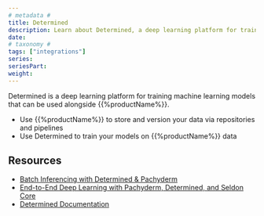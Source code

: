 ```yaml
---
# metadata # 
title: Determined
description: Learn about Determined, a deep learning platform for training machine learning models.
date: 
# taxonomy #
tags: ["integrations"]
series:
seriesPart:
weight: 
---
```


Determined is a deep learning platform for training machine learning models that can be used alongside {{%productName%}}. 

- Use {{%productName%}} to store and version your data via repositories and pipelines
- Use Determined to train your models on {{%productName%}} data

## Resources

- [Batch Inferencing with Determined & Pachyderm](https://github.com/pachyderm/examples/blob/master/determined-pachyderm-batch-inferencing/setup.ipynb)
- [End-to-End Deep Learning with Pachyderm, Determined, and Seldon Core](https://github.com/determined-ai/e2e-example/blob/main/platform_example.ipynb)
- [Determined Documentation](https://docs.determined.ai/latest/)